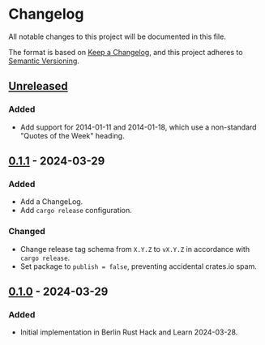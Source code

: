 # Changelog

All notable changes to this project will be documented in this file.

The format is based on [Keep a Changelog](https://keepachangelog.com/en/1.0.0/),
and this project adheres to [Semantic Versioning](https://semver.org/spec/v2.0.0.html).

<!-- next-header -->

## [Unreleased] <!-- release-date -->

### Added

- Add support for 2014-01-11 and 2014-01-18, which use a non-standard "Quotes of the Week" heading.

## [0.1.1] - 2024-03-29

### Added

- Add a ChangeLog.
- Add `cargo release` configuration.

### Changed

- Change release tag schema from `X.Y.Z` to `vX.Y.Z` in accordance with `cargo release`.
- Set package to `publish = false`, preventing accidental crates.io spam.

## [0.1.0] - 2024-03-29

### Added

- Initial implementation in Berlin Rust Hack and Learn 2024-03-28.

<!-- next-url -->

[Unreleased]: https://github.com/LeoniePhiline/twir-qotw-scraper/compare/v0.1.1...HEAD
[0.1.1]: https://github.com/LeoniePhiline/twir-qotw-scraper/compare/v0.1.0...v0.1.1
[0.1.0]: https://github.com/LeoniePhiline/twir-qotw-scraper/releases/tag/v0.1.0
